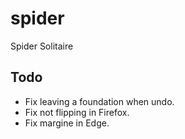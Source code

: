 # spider
Spider Solitaire

## Todo
- Fix leaving a foundation when undo.
- Fix not flipping in Firefox.
- Fix margine in Edge.
